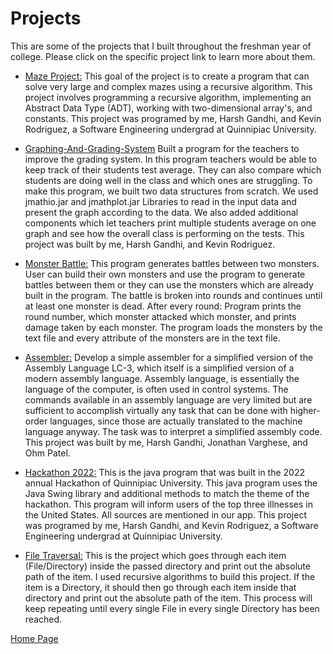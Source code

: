 # Projects

This are some of the projects that I built throughout the freshman year of college. Please click on the specific project link to learn more about them.

- [Maze Project:](https://github.com/GandhiHarsh2003/Maze-Solver)
 This goal of the project is to create a program that can solve very large and complex mazes using a recursive algorithm. This project involves programming a recursive algorithm, implementing an Abstract Data Type (ADT), working with two-dimensional array's, and constants. This project was programed by me, Harsh Gandhi, and Kevin Rodriguez, a Software Engineering undergrad at Quinnipiac University.

- [Graphing-And-Grading-System](https://github.com/GandhiHarsh2003/Graphing-And-Grading-System)
Built a program for the teachers to improve the grading system. In this program teachers would be able to keep track of their students test average. They can also compare which students are doing well in the class and which ones are struggling. To make this program, we built two data structures from scratch. We used jmathio.jar and jmathplot.jar Libraries to read in the input data and present the graph according to the data. We also added additional components which let teachers print multiple students average on one graph and see how the overall class is performing on the tests. This project was built by me, Harsh Gandhi, and Kevin Rodriguez.

- [Monster Battle:](https://github.com/GandhiHarsh2003/Monster-Battle)
This program generates battles between two monsters. User can build their own monsters and use the program to generate battles between them or they can use the monsters which are already built in the program. The battle is broken into rounds and continues until at least one monster is dead. After every round: Program prints the round number, which monster attacked which monster, and prints damage taken by each monster. The program loads the monsters by the text file and every attribute of the monsters are in the text file.

- [Assembler:](https://github.com/GandhiHarsh2003/assembler)
 Develop a simple assembler for a simplified version of the Assembly Language LC-3, which itself is a simplified version of a modern assembly language. Assembly language, is essentially the language of the computer, is often used in control systems. The commands available in an assembly language are very limited but are sufficient to accomplish virtually any task that can be done with higher-order languages, since those are actually translated to the machine language anyway. The task was to interpret a simplified assembly code. This project was built by me, Harsh Gandhi, Jonathan Varghese, and Ohm Patel.

 - [Hackathon 2022:](https://github.com/GandhiHarsh2003/Hackathon-2022)
 This is the java program that was built in the 2022 annual Hackathon of Quinnipiac University. This java program uses the Java Swing library and additional methods to match the theme of the hackathon. This program will inform users of the top three illnesses in the United States. All sources are mentioned in our app. This project was programed by me, Harsh Gandhi, and Kevin Rodriguez, a Software Engineering undergrad at Quinnipiac University.

- [File Traversal:](https://github.com/GandhiHarsh2003/FileTraversal)
This is the project which goes through each item (File/Directory) inside the passed directory and print out the absolute path of the item. I used recursive algorithms to build this project. If the item is a Directory, it should then go through each item inside that directory and print out the absolute path of the item. This process will keep repeating until every single File in every single Directory has been reached.

[Home Page](index.md)

